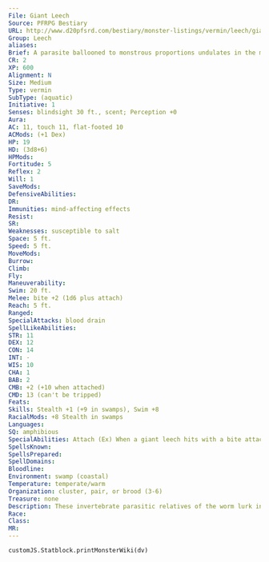 ```yaml
---
File: Giant Leech
Source: PFRPG Bestiary
URL: http://www.d20pfsrd.com/bestiary/monster-listings/vermin/leech/giant-leech
Group: Leech
aliases: 
Brief: A parasite ballooned to monstrous proportions undulates in the muck, its circular maw a spiral of teeth.
CR: 2
XP: 600
Alignment: N
Size: Medium
Type: vermin
SubType: (aquatic)
Initiative: 1
Senses: blindsight 30 ft., scent; Perception +0
Aura: 
AC: 11, touch 11, flat-footed 10
ACMods: (+1 Dex)
HP: 19
HD: (3d8+6)
HPMods: 
Fortitude: 5
Reflex: 2
Will: 1
SaveMods: 
DefensiveAbilities: 
DR: 
Immunities: mind-affecting effects
Resist: 
SR: 
Weaknesses: susceptible to salt
Space: 5 ft.
Speed: 5 ft.
MoveMods: 
Burrow: 
Climb: 
Fly: 
Maneuverability: 
Swim: 20 ft.
Melee: bite +2 (1d6 plus attach)
Reach: 5 ft.
Ranged: 
SpecialAttacks: blood drain
SpellLikeAbilities: 
STR: 11
DEX: 12
CON: 14
INT: -
WIS: 10
CHA: 1
BAB: 2
CMB: +2 (+10 when attached)
CMD: 13 (can't be tripped)
Feats: 
Skills: Stealth +1 (+9 in swamps), Swim +8
RacialMods: +8 Stealth in swamps
Languages: 
SQ: amphibious
SpecialAbilities: Attach (Ex) When a giant leech hits with a bite attack, it latches onto its target and automatically grapples. The giant leech loses its Dexterity bonus to AC and has an AC of 10, but holds on with great tenacity and automatically inflicts bite damage each round. A giant leech has a +8 racial bonus to maintain its grapple on a foe once it is attached. An attached giant leech can be struck with a weapon or grappled itself-if its prey manages to win a grapple check or Escape Artist check against it, the giant leech is removed. Blood Drain (Ex) A giant leech drains blood at the end of each turn it is attached, inflicting 1 point of Strength and Constitution damage. Susceptible to Salt (Ex) A handful of salt burns a giant leech as if it were a flask of acid, causing 1d6 points of damage per use.
SpellsKnown: 
SpellsPrepared: 
SpellDomains: 
Bloodline: 
Environment: swamp (coastal)
Temperature: temperate/warm
Organization: cluster, pair, or brood (3-6)
Treasure: none
Description: These invertebrate parasitic relatives of the worm lurk in stagnant or slow-moving water, waiting for a suitable host.
Race: 
Class: 
MR: 
---
```

```dataviewjs
customJS.Statblock.printMonsterWiki(dv)
```
